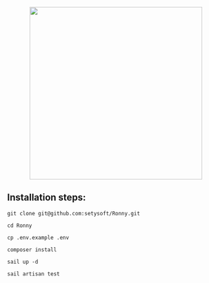 <p align="center"><a href="https://laravel.com" target="_blank"><img src="https://raw.githubusercontent.com/laravel/art/master/logo-lockup/5%20SVG/2%20CMYK/1%20Full%20Color/laravel-logolockup-cmyk-red.svg" width="400"></a></p>

## Installation steps:

```
git clone git@github.com:setysoft/Ronny.git

cd Ronny

cp .env.example .env

composer install

sail up -d

sail artisan test
```
